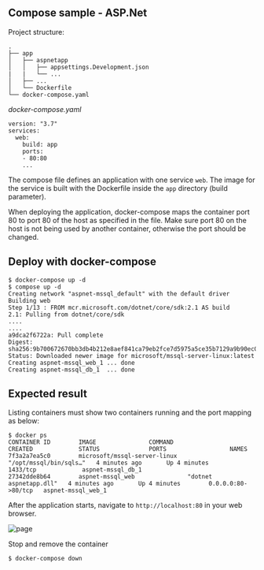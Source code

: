 ## Compose sample - ASP.Net

Project structure:
```
.
├── app
│   ├── aspnetapp
│   │   ├── appsettings.Development.json
|   |   └── ...
│   ├── ...
│   └── Dockerfile
└── docker-compose.yaml
```

_docker-compose.yaml_
```
version: "3.7"
services:
  web:
    build: app
    ports:
    - 80:80
    ...
```
The compose file defines an application with one service `web`. The image for the service is built with the Dockerfile inside the `app` directory (build parameter).

When deploying the application, docker-compose maps the container port 80 to port 80 of the host as specified in the file.
Make sure port 80 on the host is not being used by another container, otherwise the port should be changed.


## Deploy with docker-compose

```
$ docker-compose up -d
$ compose up -d
Creating network "aspnet-mssql_default" with the default driver
Building web
Step 1/13 : FROM mcr.microsoft.com/dotnet/core/sdk:2.1 AS build
2.1: Pulling from dotnet/core/sdk
....
....
a9dca2f6722a: Pull complete
Digest: sha256:9b700672670bb3db4b212e8aef841ca79eb2fce7d5975a5ce35b7129a9b90ec0
Status: Downloaded newer image for microsoft/mssql-server-linux:latest
Creating aspnet-mssql_web_1 ... done
Creating aspnet-mssql_db_1  ... done
```


## Expected result

Listing containers must show two containers running and the port mapping as below:
```
$ docker ps
CONTAINER ID        IMAGE               COMMAND                  CREATED             STATUS              PORTS                  NAMES
7f3a2a7ea5c0        microsoft/mssql-server-linux   "/opt/mssql/bin/sqls…"   4 minutes ago       Up 4 minutes        1433/tcp             aspnet-mssql_db_1
27342dde8b64        aspnet-mssql_web               "dotnet aspnetapp.dll"   4 minutes ago       Up 4 minutes        0.0.0.0:80->80/tcp   aspnet-mssql_web_1
```

After the application starts, navigate to `http://localhost:80` in your web browser.

![page](https://github.com/aiordache/awesome-compose/blob/master/samples/aspnet-mssql/output.jpg)

Stop and remove the container

```
$ docker-compose down
```
